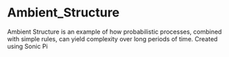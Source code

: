 # Ambient_Structure
Ambient Structure is an example of how probabilistic processes, combined with simple rules, can yield complexity over long periods of time. Created using Sonic Pi
